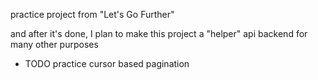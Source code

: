 practice project from "Let's Go Further"

and after it's done, I plan to make this project a "helper" api backend for many other purposes

- TODO practice cursor based pagination
